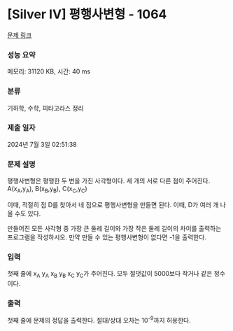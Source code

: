 # [Silver IV] 평행사변형 - 1064 

[문제 링크](https://www.acmicpc.net/problem/1064) 

### 성능 요약

메모리: 31120 KB, 시간: 40 ms

### 분류

기하학, 수학, 피타고라스 정리

### 제출 일자

2024년 7월 3일 02:51:38

### 문제 설명

<p>평행사변형은 평행한 두 변을 가진 사각형이다. 세 개의 서로 다른 점이 주어진다. A(x<sub>A</sub>,y<sub>A</sub>), B(x<sub>B</sub>,y<sub>B</sub>), C(x<sub>C</sub>,y<sub>C</sub>)</p>

<p>이때, 적절히 점 D를 찾아서 네 점으로 평행사변형을 만들면 된다. 이때, D가 여러 개 나올 수도 있다.</p>

<p>만들어진 모든 사각형 중 가장 큰 둘레 길이와 가장 작은 둘레 길이의 차이를 출력하는 프로그램을 작성하시오. 만약 만들 수 있는 평행사변형이 없다면 -1을 출력한다.</p>

### 입력 

 <p>첫째 줄에 x<sub>A</sub> y<sub>A</sub> x<sub>B</sub> y<sub>B</sub> x<sub>C</sub> y<sub>C</sub>가 주어진다. 모두 절댓값이 5000보다 작거나 같은 정수이다.</p>

### 출력 

 <p>첫째 줄에 문제의 정답을 출력한다. 절대/상대 오차는 10<sup>-9</sup>까지 허용한다.</p>

